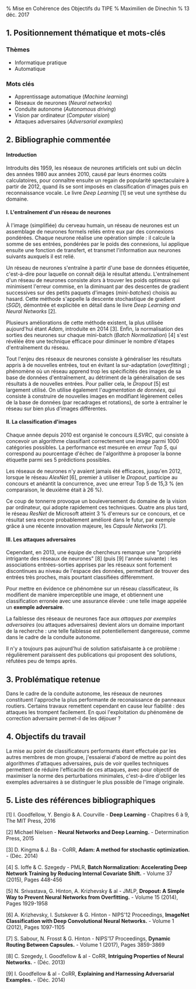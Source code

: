 % Mise en Cohérence des Objectifs du TIPE
% Maximilien de Dinechin
% 13 déc. 2017

<!-- La Mise en Cohérence des Objectifs du TIPE est constituée de 5 parties liées entre elles, tout en étant différenciées, amenant le candidat à déboucher sur les objectifs de son travail. Elles seront saisies selon l'ordre suivant:

    1. Positionnements thématiques et mots-clés (français et anglais)
    2. Bibliographie commentée (650 mots)
    3. Problématique retenue (50 mots)
    4. Objectifs du TIPE (100 mots)
    5. Liste de références bibliographiques (2 à 10 références) -->


## 1. Positionnement thématique et mots-clés

<!-- Le positionnement thématique du TIPE doit être défini par le candidat par la sélection d'un à trois thèmes dans une liste proposée lors de la saisie. Ce positionnement assurera une mise en correspondance du contenu scientifique du TIPE avec les compétences du binôme d'examinateurs qui auront à évaluer le travail du candidat.

Le choix de 5 mots-clés en français (et en anglais) incite le candidat à prendre du recul sur les éléments les plus significatifs de son travail. Ils doivent être en cohérence avec la bibliographie, la problématique et les objectifs choisis par le candidat. -->

### Thèmes

- Informatique pratique
- Automatique

### Mots clés

- Apprentissage automatique (*Machine learning*)
- Réseaux de neurones (*Neural networks*)
- Conduite autonome (*Autonomous driving*)
- Vision par ordinateur (*Computer vision*)
- Attaques adversaires (*Adversarial examples*)


## 2. Bibliographie commentée

<!-- Un travail efficace du candidat satisfaisant aux critères d'évaluation de l'épreuve du TIPE suppose obligatoirement une connaissance préalable de travaux antérieurs « balisant » le domaine choisi.

L'objectif de cette partie est donc d'inciter le candidat à mettre en cohérence son travail de TIPE par rapport à un certain contexte scientifique. L'objectif consiste à synthétiser ce contexte scientifique en analysant quelques travaux significatifs du domaine dans lequel le travail s'inscrit. Le candidat citera dans son texte, avec renvois numérotés, une liste d'ouvrages, périodiques, pages web ou tout autres documents pertinents jugés significatifs.

Cette synthèse a pour objectif l'appropriation par le candidat de son sujet : les principes généraux, les expérimentations, les lois et concepts voire certaines questions restant en suspens ou des sujets controversés. Cette synthèse circonstanciée et factuelle doit permettre au candidat d'acquérir une vision plus globale du sujet choisi en faisant apparaître plusieurs problématiques en jeu dans le domaine dont celle qu'il aura choisi de traiter.

Dans le cas d'un travail de groupe, cette bibliographie devra être commune et issue du travail collectif. -->

<!-- 649/650 mots :) -->

#### Introduction

Introduits dès 1959, les réseaux de neurones artificiels ont subi un déclin des années 1980 aux années 2010, causé par leurs énormes coûts calculatoires, pour connaître ensuite un regain de popularité spectaculaire à partir de 2012, quand ils se sont imposés en classification d'images puis en reconnaissance vocale. Le livre *Deep Learning* [1] se veut une synthèse du domaine.

#### I. L'entraînement d'un réseau de neurones

À l'image (simplifiée) du cerveau humain, un réseau de neurones est un assemblage de neurones formels reliés entre eux par des connexions pondérées. Chaque neurone réalise une opération simple : il calcule la somme de ses entrées, pondérées par le poids des connexions, lui applique ensuite une fonction de transfert, et transmet l'information aux neurones suivants auxquels il est relié.

Un réseau de neurones s'entraîne à partir d'une base de données étiquetée, c'est-à-dire pour laquelle on connaît déjà le résultat attendu. L'entraînement d'un réseau de neurones consiste alors à trouver les poids optimaux qui minimisent l'erreur commise, en la diminuant par des descentes de gradient successives sur des petits paquets d'images (*mini-batches*) choisis au hasard. Cette méthode s'appelle la descente stochastique de gradient (*SGD*), démontrée et explicitée en détail dans le livre *Deep Learning and Neural Networks* [2].

Plusieurs améliorations de cette méthode existent, la plus utilisée aujourd'hui étant *Adam*, introduite en 2014 [3]. Enfin, la normalisation des sorties des neurones sur chaque mini-batch (*Batch Normalization*) [4] s'est révélée être une technique efficace pour diminuer le nombre d'étapes d'entraînement du réseau.

Tout l'enjeu des réseaux de neurones consiste à généraliser les résultats appris à de nouvelles entrées, tout en évitant la sur-adaptation (*overfitting*) ; phénomène où un réseau apprend trop les spécificités des images de sa base de données d'entraînement, au détriment de la généralisation de ses résultats à de nouvelles entrées. Pour pallier cela, le *Dropout* [5] est largement utilisé. On utilise également l'*augmentation de données*, qui consiste à construire de nouvelles images en modifiant légèrement celles de la base de données (par recadrages et rotations), de sorte à entraîner le réseau sur bien plus d'images différentes.

#### II. La classification d'images

Chaque année depuis 2010 est organisé le concours *ILSVRC*, qui consiste à concevoir un algorithme classifiant correctement une image parmi 1000 catégories possibles. La performance est mesurée en *erreur Top 5*, qui correspond au pourcentage d'échec de l'algorithme à proposer la bonne étiquette parmi ses 5 prédictions possibles.

Les réseaux de neurones n'y avaient jamais été efficaces, jusqu'en 2012, lorsque le réseau *AlexNet* [6], premier à utiliser le *Dropout*, participe au concours et anéantit la concurrence, avec une erreur Top 5 de 15,3 % (en comparaison, le deuxième était à 26 %).

Ce coup de tonnerre provoque un bouleversement du domaine de la vision par ordinateur, qui adopte rapidement ces techniques. Quatre ans plus tard, le réseau *ResNet* de Microsoft atteint 3 % d'erreurs sur ce concours, et ce résultat sera encore probablement amélioré dans le futur, par exemple grâce à une récente innovation majeure, les *Capsule Networks* [7].

#### III. Les attaques adversaires

Cependant, en 2013, une équipe de chercheurs remarque une "propriété intrigante des réseaux de neurones" [8] (puis [9] l'année suivante) : les associations entrées-sorties apprises par les réseaux sont fortement discontinues au niveau de l'espace des données, permettant de trouver des entrées très proches, mais pourtant classifiées différemment.

Pour mettre en évidence ce phénomène sur un réseau classificateur, ils modifient de manière imperceptible une image, et obtiennent une classification erronée avec une assurance élevée : une telle image appelée un **exemple adversaire**.

La faiblesse des réseaux de neurones face aux *attaques par exemples adversaires* (ou attaques adversaires) devient alors un domaine important de la recherche : une telle faiblesse est potentiellement dangereuse, comme dans le cadre de la conduite autonome.

Il n'y a toujours pas aujourd'hui de solution satisfaisante à ce problème : régulièrement paraissent des publications qui proposent des solutions, réfutées peu de temps après.


## 3. Problématique retenue

<!-- Dans cette partie, le candidat doit clairement dégager un phénomène à étudier, une propriété à mesurer, à établir ou démontrer... La finalité est de définir une problématique mise en évidence dans la bibliographie commentée et présentant un regard ou une approche personnels, soit dans des domaines classiques, soit dans des domaines insuffisamment traités au vu de la littérature consultée. Dans tous les cas, la problématique retenue devra traduire la capacité du candidat à faire preuve d’initiative. Dans le cas d’un travail de groupe, cette problématique devra être commune et issue d’un choix collectif. -->

<!-- 48/50 mots -->

Dans le cadre de la conduite autonome, les réseaux de neurones constituent l'approche la plus performante de reconaissance de panneaux routiers. Certains travaux remettent cependant en cause leur fiabilité : des attaques les trompent facilement. En quoi l'exploitation du phénomène de correction adversaire permet-il de les déjouer ?


## 4. Objectifs du travail

<!-- Le candidat, ayant clairement délimité sa problématique sur la base de sa bibliographie commentée, doit ensuite, de manière concise, énoncer les objectifs qu'il se propose d'atteindre à l’issue de son travail en réponse à sa problématique. Spécifique à chaque membre d'un éventuel groupe, cette quatrième partie permet de positionner individuellement le travail de TIPE du candidat. -->

<!-- 100 mots -->

La mise au point de classificateurs performants étant effectuée par les autres membres de mon groupe, j'essaierai d'abord de mettre au point des algorithmes d'attaques adversaires, puis de voir quelles techniques permettent de réduire l'efficacité de ces attaques, avec pour objectif de maximiser la norme des perturbations minimales, c'est-à-dire d'obliger les exemples adversaires à se distinguer le plus possible de l'image originale.

## 5. Liste des références bibliographiques

<!-- Ce champ comporte une liste de références bibliographiques débutant par un numéro d'ordre [N°] correspondant à la numérotation utilisée dans la bibliographie commentée. Le candidat devra se conformer aux règles suivantes d'édition de ces références :

[Ouvrage]       Auteur  -  Titre de  l'ouvrage       -  Chapitre, Éditeur, Année
[Publication]   Auteur  -  Nom du périodique, Titre  -  Volume (année), Pages
[Conférence]    Auteur  -  Nom de la conférence      -  Année, Lieu
[Site Internet] URL avec infos complémentaires, Date de consultation -->

[1]
I. Goodfellow, Y. Bengio & A. Courville -
**Deep Learning** -
Chapitres 6 à 9, The MIT Press, 2016

[2]
Michael Nielsen -
**Neural Networks and Deep Learning.** -
Determination Press, 2015

[3]
D. Kingma & J. Ba -
CoRR, **Adam: A method for stochastic optimization.** -
(Déc. 2014)

[4]
S. Ioffe & C. Szegedy -
PMLR, **Batch Normalization: Accelerating Deep Network Training by Reducing Internal Covariate Shift.** -
Volume 37 (2015), Pages 448-456

[5]
N. Srivastava, G. Hinton, A. Krizhevsky & al -
JMLP, **Dropout: A Simple Way to Prevent Neural Networks from Overfitting.** -
Volume 15 (2014), Pages 1929-1958

[6]
A. Krizhevsky, I. Sutskever & G. Hinton -
NIPS'12 Proceedings, **ImageNet Classification with Deep Convolutional Neural Networks.** -
Volume 1 (2012), Pages 1097-1105

[7]
S. Sabour, N. Frosst & G. Hinton -
NIPS'17 Proceedings, **Dynamic Routing Between Capsules.** -
Volume 1 (2017), Pages 3859-3869

[8]
C. Szegedy, I. Goodfellow & al -
CoRR, **Intriguing Properties of Neural Networks.** -
(Déc. 2013)

[9]
I. Goodfellow & al -
CoRR, **Explaining and Harnessing Adversarial Examples.** -
(Déc. 2014)
